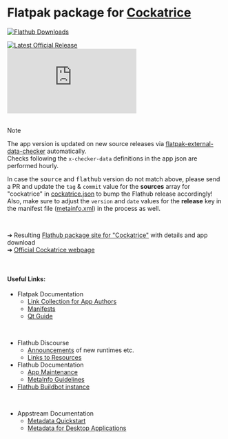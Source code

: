 # Flatpak package for [Cockatrice](https://cockatrice.github.io/)

[![Flathub Downloads](https://img.shields.io/flathub/downloads/io.github.Cockatrice.cockatrice)](https://flathub.org/api/v2/stats/io.github.Cockatrice.cockatrice)

[![Latest Official Release](https://img.shields.io/github/release/cockatrice/cockatrice.svg?label=latest%20source%20package&colorB=4ac41d)](https://github.com/cockatrice/cockatrice/releases/latest)<br>
[![Latest Release on Flathub](https://img.shields.io/badge/dynamic/json.svg?label=latest%20flathub%20package&colorB=4ac41d&query=$.modules[1].sources[:1].tag&uri=https%3A%2F%2Fraw.githubusercontent.com%2Fflathub%2Fio.github.Cockatrice.cockatrice%2Fmaster%2Fio.github.Cockatrice.cockatrice.json)](https://github.com/flathub/io.github.Cockatrice.cockatrice/blob/master/io.github.Cockatrice.cockatrice.json#L57-L58)<br>
<br>

> [!NOTE]
> The app version is updated on new source releases via [flatpak-external-data-checker](https://github.com/flathub-infra/flatpak-external-data-checker) automatically.<br>
> Checks following the `x-checker-data` definitions in the app json are performed hourly.
> 
> In case the <kbd>source</kbd> and <kbd>flathub</kbd> version do not match above, please send a PR and update the `tag` & `commit` value for the **sources** array for "cockatrice" in [cockatrice.json](https://github.com/flathub/io.github.Cockatrice.cockatrice/blob/master/io.github.Cockatrice.cockatrice.json#L57-L58) to bump the Flathub release accordingly!<br>
> Also, make sure to adjust the `version` and `date` values for the **release** key in the manifest file ([metainfo.xml](https://github.com/flathub/io.github.Cockatrice.cockatrice/blob/master/io.github.Cockatrice.cockatrice.metainfo.xml#L8)) in the process as well.

<br>

  ➔ Resulting [Flathub package site for "Cockatrice"](https://flathub.org/apps/details/io.github.Cockatrice.cockatrice) with details and app download<br>
  ➔ [Official Cockatrice webpage](https://cockatrice.github.io/)

<br>

#### Useful Links:

 - Flatpak Documentation
   - [Link Collection for App Authors](https://docs.flathub.org/docs/for-app-authors/useful-links)
   - [Manifests](https://docs.flatpak.org/en/latest/manifests.html)
   - [Qt Guide](https://docs.flatpak.org/en/latest/qt.html)
<br>

 - Flathub Discourse
   - [Announcements](https://discourse.flathub.org/c/announcements/6) of new runtimes etc.
   - [Links to Resources](https://discourse.flathub.org/t/links-to-resources/2101)
 - Flathub Documentation
   - [App Maintenance](https://docs.flathub.org/docs/for-app-authors/maintanance/)
   - [MetaInfo Guidelines](https://docs.flathub.org/docs/for-app-authors/appdata-guidelines/)
 - [Flathub Buildbot instance](https://flathub.org/builds)
<br>

 - Appstream Documentation
   - [Metadata Quickstart](https://www.freedesktop.org/software/appstream/docs/chap-Quickstart.html) 
   - [Metadata for Desktop Applications](https://www.freedesktop.org/software/appstream/docs/sect-Metadata-Application.html)
